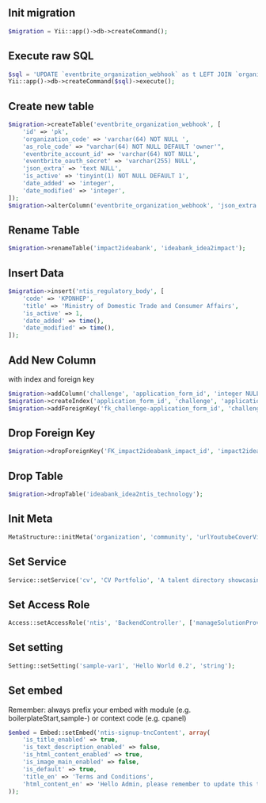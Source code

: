 ## Init migration
```php 
$migration = Yii::app()->db->createCommand();
```

## Execute raw SQL
```php
$sql = 'UPDATE `eventbrite_organization_webhook` as t LEFT JOIN `organization` as f ON t.organization_code=f.code SET t.organization_id=f.id';
Yii::app()->db->createCommand($sql)->execute();
```

## Create new table
```php
$migration->createTable('eventbrite_organization_webhook', [
    'id' => 'pk',
    'organization_code' => 'varchar(64) NOT NULL ',
    'as_role_code' => "varchar(64) NOT NULL DEFAULT 'owner'",
    'eventbrite_account_id' => 'varchar(64) NOT NULL',
    'eventbrite_oauth_secret' => 'varchar(255) NULL',
    'json_extra' => 'text NULL',
    'is_active' => 'tinyint(1) NOT NULL DEFAULT 1',
    'date_added' => 'integer',
    'date_modified' => 'integer',
]);
$migration->alterColumn('eventbrite_organization_webhook', 'json_extra', 'longtext NULL');
```

## Rename Table
```php
$migration->renameTable('impact2ideabank', 'ideabank_idea2impact');
```

## Insert Data
```php
$migration->insert('ntis_regulatory_body', [
    'code' => 'KPDNHEP',
    'title' => 'Ministry of Domestic Trade and Consumer Affairs',
    'is_active' => 1,
    'date_added' => time(),
    'date_modified' => time(),
]);
```

## Add New Column
with index and foreign key
```php
$migration->addColumn('challenge', 'application_form_id', 'integer NULL AFTER url_application_form');
$migration->createIndex('application_form_id', 'challenge', 'application_form_id', false);
$migration->addForeignKey('fk_challenge-application_form_id', 'challenge', 'application_form_id', 'form', 'id', 'SET NULL', 'CASCADE');
```

## Drop Foreign Key
```php
$migration->dropForeignKey('FK_impact2ideabank_impact_id', 'impact2ideabank');
```

## Drop Table
```php
$migration->dropTable('ideabank_idea2ntis_technology');
```

## Init Meta
```php
MetaStructure::initMeta('organization', 'community', 'urlYoutubeCoverVideo', 'string', 'Cover Youtube Video URL', 'URL to display youtube video in community organization page', '');
```

## Set Service
```php
Service::setService('cv', 'CV Portfolio', 'A talent directory showcasing  experience and qualifications for job opportunity and cofounder matching', array('is_bookmarkable' => 1, 'is_active' => 1));
```

## Set Access Role
```php
Access::setAccessRole('ntis', 'BackendController', ['manageSolutionProvider'], ['ntisTechSecretariat', 'ntisRegulatorySecretariat']);
```

## Set setting
```php
Setting::setSetting('sample-var1', 'Hello World 0.2', 'string');
```

## Set embed
Remember: always prefix your embed with module (e.g. boilerplateStart,sample-) or context code (e.g. cpanel)

```php
$embed = Embed::setEmbed('ntis-signup-tncContent', array(
    'is_title_enabled' => true,
    'is_text_description_enabled' => false,
    'is_html_content_enabled' => true,
    'is_image_main_enabled' => false,
    'is_default' => true,
    'title_en' => 'Terms and Conditions',
    'html_content_en' => 'Hello Admin, please remember to update this terms and condition content inside Embed \ <b>#signup-tncContent</b>',
));
```

